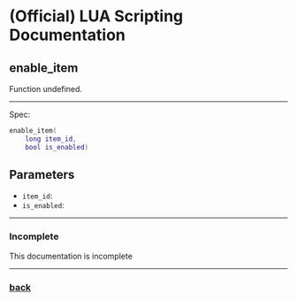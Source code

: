 
# (Official) LUA Scripting Documentation

## enable_item

Function undefined.

___

Spec:

```lua
enable_item(
	long item_id,
	bool is_enabled)
```

## Parameters

- `item_id`: 
- `is_enabled`: 

___

### Incomplete

This documentation is incomplete

___

### [back](../other)
